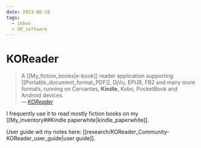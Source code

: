 ```yaml
---
date: 2023-06-18
tags:
  - inbox
  - SR_software
---
```


# KOReader

> A [[My_fiction_books|e-book]] reader application supporting
> [[Portable_document_format_PDF]], DjVu, EPUB, FB2 and many more formats,
> running on Cervantes, **Kindle**, Kobo, PocketBook and Android devices.\
> — <cite>[KOReader](http://koreader.rocks/)</cite>

I frequently use it to read mostly fiction books on my
[[My_inventory##Kindle paperwhite|kindle_paperwhite]].

User guide wit my notes here:
[[research/KOReader_Community-KOReader_user_guide|user guide]].

